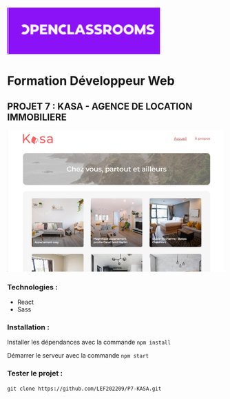 ![Training](./public/images/oc.png)

# Formation Développeur Web

## PROJET 7 : KASA - AGENCE DE LOCATION IMMOBILIERE

![HomePage](./public/images/kasa.jpg)

### Technologies :

- React
- Sass

### Installation :

Installer les dépendances avec la commande `npm install`

Démarrer le serveur avec la commande `npm start`

### Tester le projet :

```terminal
git clone https://github.com/LEF202209/P7-KASA.git
```

